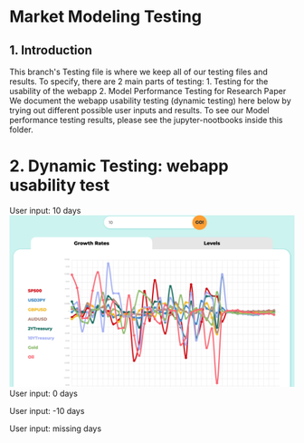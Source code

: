 # Market Modeling Testing

## 1. Introduction
This branch's Testing file is where we keep all of our testing files and results. 
To specify, there are 2 main parts of testing: 1. Testing for the usability of the webapp 2. Model Performance Testing for Research Paper
We document the webapp usability testing (dynamic testing) here below by trying out different possible user inputs and results.
To see our Model performance testing results, please see the jupyter-nootbooks inside this folder.

# 2. Dynamic Testing: webapp usability test 
User input: 10 days 
![Screenshot](10_growth.png)
User input: 0 days

User input: -10 days

User input: missing days 
